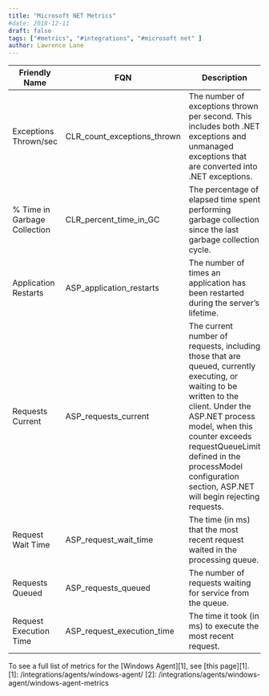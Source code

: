 ```yaml
---
title: "Microsoft NET Metrics"
#date: 2018-12-11
draft: false
tags: ["#metrics", "#integrations", "#microsoft net" ]
author: Lawrence Lane
---
```

| Friendly Name                | FQN                         | Description                                                                                                                                                                                                                                                                                          |
|------------------------------|-----------------------------|------------------------------------------------------------------------------------------------------------------------------------------------------------------------------------------------------------------------------------------------------------------------------------------------------|
| Exceptions Thrown/sec        | CLR_count_exceptions_thrown | The number of exceptions thrown per second. This includes both .NET exceptions and unmanaged exceptions that are converted into .NET exceptions.                                                                                                                                                     |
| % Time in Garbage Collection | CLR_percent_time_in_GC      | The percentage of elapsed time spent performing garbage collection since the last garbage collection cycle.                                                                                                                                                                                          |
| Application Restarts         | ASP_application_restarts    | The number of times an application has been restarted during the server’s lifetime.                                                                                                                                                                                                                  |
| Requests Current             | ASP_requests_current        | The current number of requests, including those that are queued, currently executing, or waiting to be written to the client. Under the ASP.NET process model, when this counter exceeds requestQueueLimit defined in the processModel configuration section, ASP.NET will begin rejecting requests. |
| Request Wait Time            | ASP_request_wait_time       | The time (in ms) that the most recent request waited in the processing queue.                                                                                                                                                                                                                        |
| Requests Queued              | ASP_requests_queued         | The number of requests waiting for service from the queue.                                                                                                                                                                                                                                           |
| Request Execution Time       | ASP_request_execution_time  | The time it took (in ms) to execute the most recent request.                                                                                                                                                                                                                                         |
To see a full list of metrics for the [Windows Agent][1], see [this page][1].
[1]: /integrations/agents/windows-agent/
[2]: /integrations/agents/windows-agent/windows-agent-metrics
